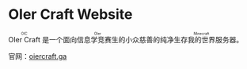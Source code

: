 # OIer Craft Website

<ruby>OIer Craft<rt>OIC</rt></ruby> 是一个面向<ruby>信息学竞赛生<rt>OIer</rt></ruby>的小众慈善的纯净生存<ruby>我的世界<rt>Minecraft</rt></ruby>服务器。

官网：[oiercraft.ga](https://oiercraft.ga)
